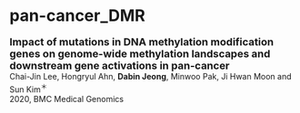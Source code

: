 # pan-cancer_DMR

<a href="https://bmcmedgenomics.biomedcentral.com/articles/10.1186/s12920-020-0659-4" style="text-decoration:none" hover="text_decoration:underline"><font size="+1"><b>Impact of mutations in DNA methylation modification genes on genome-wide methylation landscapes and downstream gene activations in pan-cancer</b></font></a> <br>
Chai-Jin Lee, Hongryul Ahn, **Dabin Jeong**, Minwoo Pak, Ji Hwan Moon and Sun Kim<sup>&#65290;</sup> <br>
2020, BMC Medical Genomics
